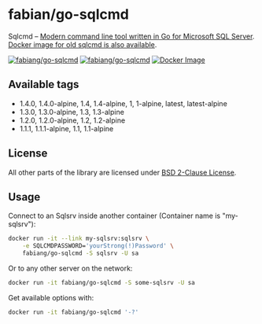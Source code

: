 # fabian/go-sqlcmd

Sqlcmd – [Modern command line tool written in Go for Microsoft SQL Server](https://github.com/microsoft/go-sqlcmd).  
[Docker image for old sqlcmd is also available](https://github.com/fabiang/docker-sqlcmd).

[![fabiang/go-sqlcmd](https://img.shields.io/docker/pulls/fabiang/go-sqlcmd.svg)](https://hub.docker.com/r/fabiang/go-sqlcmd)
[![fabiang/go-sqlcmd](https://badgen.net/github/license/fabiang/docker-go-sqlcmd)](https://github.com/fabiang/docker-go-sqlcmd)
[![Docker Image](https://github.com/fabiang/docker-go-sqlcmd/actions/workflows/docker.yml/badge.svg)](https://github.com/fabiang/docker-go-sqlcmd/actions/workflows/docker.yml)

## Available tags

* 1.4.0, 1.4.0-alpine, 1.4, 1.4-alpine, 1, 1-alpine, latest, latest-alpine
* 1.3.0, 1.3.0-alpine, 1.3, 1.3-alpine
* 1.2.0, 1.2.0-alpine, 1.2, 1.2-alpine
* 1.1.1, 1.1.1-alpine, 1.1, 1.1-alpine

## License


All other parts of the library are licensed under [BSD 2-Clause License](LICENSE.md).

## Usage

Connect to an Sqlsrv inside another container (Container name is "my-sqlsrv"):

```bash
docker run -it --link my-sqlsrv:sqlsrv \
    -e SQLCMDPASSWORD='yourStrong(!)Password' \
    fabiang/go-sqlcmd -S sqlsrv -U sa
```

Or to any other server on the network:

```bash
docker run -it fabiang/go-sqlcmd -S some-sqlsrv -U sa
```

Get available options with:

```bash
docker run -it fabiang/go-sqlcmd '-?'
```
